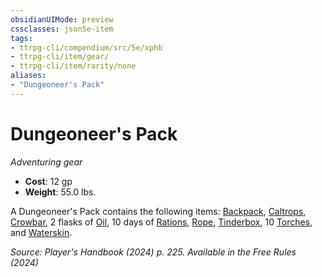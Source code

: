 ```yaml
---
obsidianUIMode: preview
cssclasses: json5e-item
tags:
- ttrpg-cli/compendium/src/5e/xphb
- ttrpg-cli/item/gear/
- ttrpg-cli/item/rarity/none
aliases: 
- "Dungeoneer's Pack"
---
```

# Dungeoneer's Pack
*Adventuring gear*  


- **Cost**: 12 gp
- **Weight**: 55.0 lbs.

A Dungeoneer's Pack contains the following items: [Backpack](Misc%20Files/CLI/compendium/items/backpack-xphb.md), [Caltrops](Misc%20Files/CLI/compendium/items/caltrops-xphb.md), [Crowbar](Misc%20Files/CLI/compendium/items/crowbar-xphb.md), 2 flasks of [Oil](Misc%20Files/CLI/compendium/items/oil-xphb.md), 10 days of [Rations](Misc%20Files/CLI/compendium/items/rations-xphb.md), [Rope](Misc%20Files/CLI/compendium/items/rope-xphb.md), [Tinderbox](Misc%20Files/CLI/compendium/items/tinderbox-xphb.md), 10 [Torches](Misc%20Files/CLI/compendium/items/torch-xphb.md), and [Waterskin](Misc%20Files/CLI/compendium/items/waterskin-xphb.md).

*Source: Player's Handbook (2024) p. 225. Available in the Free Rules (2024)*